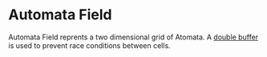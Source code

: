 # Automata Field

Automata Field reprents a two dimensional grid of Atomata. A [double buffer](./Double-Buffer.html) is used to prevent race conditions between cells.

